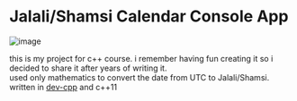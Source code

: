 # Jalali/Shamsi Calendar Console App
![image](https://user-images.githubusercontent.com/86796762/183290212-3a2743af-8b07-41c2-bf66-c5f45e250dc8.png)

this is my project for c++ course. i remember having fun creating it so i decided to share it after years of writing it.<br>
used only mathematics to convert the date from UTC to Jalali/Shamsi.<br>
written in [dev-cpp](https://www.bloodshed.net/) and c++11
